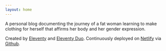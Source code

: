 ```yaml
---
layout: home
---
```


A personal blog documenting the journey of a fat woman learning to make clothing for herself that affirms her body and her gender expression.

Created by [Eleventy](https://www.11ty.dev/) and [Eleventy Duo](https://github.com/yinkakun/eleventy-duo). Continuously deployed on [Netlify](https://www.netlify.com/) via [Github](https://github.com/monika/ursamaker.com).
